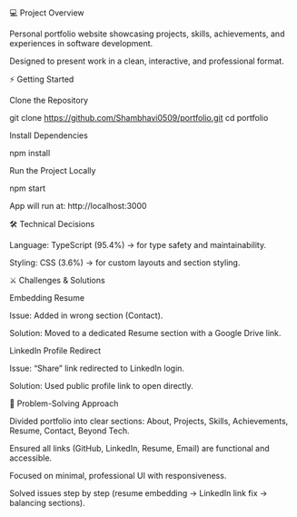 💻 Project Overview

Personal portfolio website showcasing projects, skills, achievements, and experiences in software development.

Designed to present work in a clean, interactive, and professional format.

⚡ Getting Started

Clone the Repository

git clone https://github.com/Shambhavi0509/portfolio.git
cd portfolio


Install Dependencies

npm install


Run the Project Locally

npm start


App will run at: http://localhost:3000

🛠️ Technical Decisions

Language: TypeScript (95.4%) → for type safety and maintainability.

Styling: CSS (3.6%) → for custom layouts and section styling.

⚔️ Challenges & Solutions

Embedding Resume

Issue: Added in wrong section (Contact).

Solution: Moved to a dedicated Resume section with a Google Drive link.

LinkedIn Profile Redirect

Issue: “Share” link redirected to LinkedIn login.

Solution: Used public profile link to open directly.

🧩 Problem-Solving Approach

Divided portfolio into clear sections: About, Projects, Skills, Achievements, Resume, Contact, Beyond Tech.

Ensured all links (GitHub, LinkedIn, Resume, Email) are functional and accessible.

Focused on minimal, professional UI with responsiveness.

Solved issues step by step (resume embedding → LinkedIn link fix → balancing sections).
